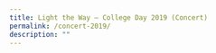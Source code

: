 ```yaml
---
title: Light the Way – College Day 2019 (Concert)
permalink: /concert-2019/
description: ""
---
```

